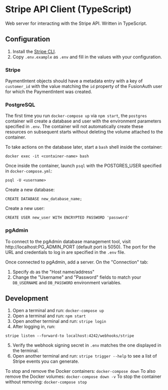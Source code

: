 # Stripe API Client (TypeScript)

Web server for interacting with the Stripe API. Written in TypeScript.

## Configuration

1. Install the [Stripe CLI](https://stripe.com/docs/stripe-cli).
2. Copy `.env.example` as `.env` and fill in the values with your configuration.

### Stripe

PaymentIntent objects should have a metadata entry with a key of `customer_id`
with the value matching the `id` property of the FusionAuth user for which the
PaymentIntent was created.

### PostgreSQL

The first time you run `docker-compose up` via `npm start`, the `postgres`
container will create a database and user with the environment parameters
specified in `.env`. The container will not automatically create these resources
on subsequent starts without deleting the volume attached to the container.

To take actions on the database later, start a `bash` shell inside the container:

```
docker exec -it <container-name> bash
```

Once inside the container, launch `psql` with the POSTGRES_USER specified in
`docker-compose.yml`:

```
psql -U <username>
```

Create a new database:

```
CREATE DATABASE new_database_name;
```

Create a new user:

```
CREATE USER new_user WITH ENCRYPTED PASSWORD 'password'
```

### pgAdmin

To connect to the pgAdmin database management tool, visit
http://localhost:PG_ADMIN_PORT (default port is 5050).
The port for the URL and credentials to log in are specified in the `.env` file.

Once connected to pgAdmin, add a server. On the "Connection" tab:

1. Specify `db` as the "Host name/address"
2. Change the "Username" and "Password" fields to match your `DB_USERNAME` and
   `DB_PASSWORD` environment variables.

## Development

1. Open a terminal and run: `docker-compose up`
2. Open a terminal and run: `npm start`
3. Open another terminal and run: `stripe login`
4. After logging in, run:

```
stripe listen --forward-to localhost:4242/webhooks/stripe
```

5. Verify the webhook signing secret in `.env` matches the one displayed in the terminal.
6. Open another terminal and run: `stripe trigger --help` to see a list of
   Stripe events you can generate.

To stop and remove the Docker containers: `docker-compose down`
To also remove the Docker volumes: `docker-compose down -v`
To stop the container without removing: `docker-compose stop`
